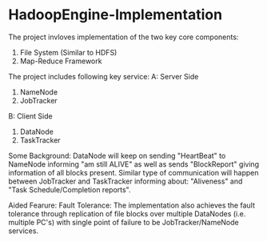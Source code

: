 # HadoopEngine-Implementation

The project invloves implementation of the two key core components:
1. File System (Similar to HDFS)
2. Map-Reduce Framework

The project includes following key service:
A: Server Side 
 1. NameNode
 2. JobTracker
 
B: Client Side
 1. DataNode
 2. TaskTracker

Some Background:
DataNode will keep on sending "HeartBeat" to NameNode informing "am still ALIVE" as well as sends "BlockReport" giving information of all blocks present. Similar type of communication will happen between JobTracker and TaskTracker informing about: "Aliveness" and "Task Schedule/Completion reports".

Aided Fearure:
Fault Tolerance: The implementation also achieves the fault tolerance through replication of file blocks over multiple DataNodes (i.e. multiple PC's) with single point of failure to be JobTracker/NameNode services.

